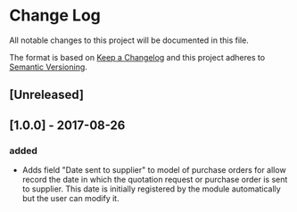 # Change Log
All notable changes to this project will be documented in this file.

The format is based on [Keep a Changelog](http://keepachangelog.com/)
and this project adheres to [Semantic Versioning](http://semver.org/).

## [Unreleased]

## [1.0.0] - 2017-08-26
### added
- Adds field "Date sent to supplier" to model of purchase orders for allow record the date in which the quotation request or purchase order is sent to supplier. This date is initially registered by the module automatically but the user can modify it.
